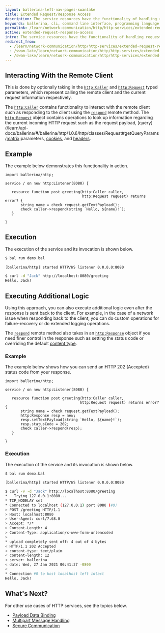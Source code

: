 ```yaml
---
layout: ballerina-left-nav-pages-swanlake
title: Extended Request/Response Access
description: The service resources have the functionality of handling request and response data manually  without binding them to resource parameters or the return value.  
keywords: ballerina, cli, command line interface, programming language
permalink: /learn/network-communication/http/http-services/extended-request-response-access/
active: extended-request-response-access
intro: The service resources have the functionality of handling request and response data manually  without binding them to resource parameters or the return value. 
redirect_from:
  - /learn/network-communication/http/http-services/extended-request-response-access
  - /swan-lake/learn/network-communication/http/http-services/extended-request-response-access/
  - /swan-lake/learn/network-communication/http/http-services/extended-request-response-access
---
```


## Interacting With the Remote Client

This is done by optionally taking in the [`http:Caller`](/learn/api-docs/ballerina/#/ballerina/http/1.0.6/http/clients/Caller) and [`http:Request`](/learn/api-docs/ballerina/#/ballerina/http/1.0.6/http/classes/Request) typed parameters, which represent calling the remote client and the current request information respectively. 

The [`http:Caller`](/learn/api-docs/ballerina/#/ballerina/http/1.0.6/http/clients/Caller) contains functionality to interact with the remote client such as responding to the client using the [`respond`](/learn/api-docs/ballerina/#/ballerina/http/1.0.6/http/clients/Caller#respond) remote method. The [`http:Request`](/learn/api-docs/ballerina/#/ballerina/http/1.0.6/http/classes/Request) object contains operations to look up information regarding the current incoming HTTP request such as the request payload, [query](/learn/api-docs/ballerina/#/ballerina/http/1.0.6/http/classes/Request#getQueryParams/[matrix](/learn/api-docs/ballerina/#/ballerina/http/1.0.6/http/classes/Request#getMatrixParams) parameters, [cookies](/learn/api-docs/ballerina/#/ballerina/http/1.0.6/http/classes/Request#getCookies), and [headers](/learn/api-docs/ballerina/#/ballerina/http/1.0.6/http/classes/Request#getHeaders).

## Example

The example below demonstrates this functionality in action. 

```ballerina
import ballerina/http;
 
service / on new http:Listener(8080) {
 
   resource function post greeting(http:Caller caller,
                                   http:Request request) returns error? {
       string name = check request.getTextPayload();
       check caller->respond(string `Hello, ${name}!`);
   }
 
}
```

## Execution

The execution of the service and its invocation is shown below.

```bash
$ bal run demo.bal
 
[ballerina/http] started HTTP/WS listener 0.0.0.0:8080

$ curl -d "Jack" http://localhost:8080/greeting
Hello, Jack!
```

## Executing Additional Logic

Using this approach, you can also execute additional logic even after the response is sent back to the client. For example, in the case of a network issue when responding back to the client, you can do custom operations for failure-recovery or do extended logging operations. 

The [`respond`](/learn/api-docs/ballerina/#/ballerina/http/1.0.6/http/clients/Caller#respond) remote method also takes in an [`http:Response`](/learn/api-docs/ballerina/#/ballerina/http/1.0.6/http/classes/Response) object if you need finer control in the response such as setting the status code or overriding the default [content type](/learn/api-docs/ballerina/#/ballerina/http/1.0.6/http/classes/Response#setContentType). 

### Example

The example below shows how you can send an HTTP 202 (Accepted) status code from your response.

```ballerina
import ballerina/http;
 
service / on new http:Listener(8080) {
 
   resource function post greeting(http:Caller caller,
                                  http:Request request) returns error? {
       string name = check request.getTextPayload();
       http:Response resp = new;
       resp.setTextPayload(string `Hello, ${name}!`);
       resp.statusCode = 202;
       check caller->respond(resp);
   }
 
}
```

### Execution

The execution of the service and its invocation is shown below.

```bash
$ bal run demo.bal
 
[ballerina/http] started HTTP/WS listener 0.0.0.0:8080

$ curl -v -d "Jack" http://localhost:8080/greeting
*   Trying 127.0.0.1:8080...
* TCP_NODELAY set
* Connected to localhost (127.0.0.1) port 8080 (#0)
> POST /greeting HTTP/1.1
> Host: localhost:8080
> User-Agent: curl/7.68.0
> Accept: */*
> Content-Length: 4
> Content-Type: application/x-www-form-urlencoded
>
* upload completely sent off: 4 out of 4 bytes
< HTTP/1.1 202 Accepted
< content-type: text/plain
< content-length: 12
< server: ballerina
< date: Wed, 27 Jan 2021 06:41:37 -0800
<
* Connection #0 to host localhost left intact
Hello, Jack!
```

## What's Next?

For other use cases of HTTP services, see the topics below.

- [Payload Data Binding](/learn/network-communication/http/http-services/payload-data-binding/)
- [Multipart Message Handling](/learn/network-communication/http/http-services/multipart-message-handling/)
- [Secure Communication](/learn/network-communication/http/http-services/secure-communication/)